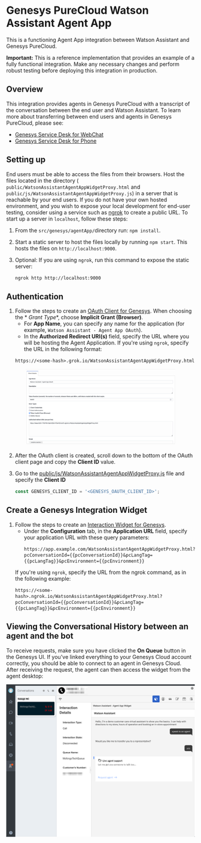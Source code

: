# Genesys PureCloud Watson Assistant Agent App

This is a functioning Agent App integration between Watson Assistant and Genesys PureCloud.

**Important:**  This is a reference implementation that provides an example of a fully functional integration. Make any
necessary changes and perform robust testing before deploying this integration in production.

## Overview

This integration provides agents in Genesys PureCloud with a transcript of the conversation between the end user and
Watson Assistant. To learn more about transferring between end users and agents in Genesys PureCloud, please see:

- [Genesys Service Desk for WebChat](../webChat/)
- [Genesys Service Desk for Phone](https://cloud.ibm.com/docs/assistant?topic=assistant-deploy-phone-genesys)

## Setting up

End users must be able to access the files from their browsers. Host the files located in the directory (
`public/WatsonAssistantAgentAppWidgetProxy.html` and `public/js/WatsonAssistantAgentAppWidgetProxy.js`) in a server that
is reachable by your end users. If you do not have your own hosted environment, and you wish to expose your local
development for end-user testing, consider using a service such as [ngrok](https://ngrok.com/) to create a public URL.
To start up a server in `localhost`, follow these steps:

1. From the `src/genesys/agentApp/`directory run: `npm install`.

1. Start a static server to host the files locally by running `npm start`. This hosts the files on
   `http://localhost:9000`.

1. Optional: If you are using `ngrok`, run this command to expose the static server:
    ```bash
    ngrok http http://localhost:9000
    ```

## Authentication

1. Follow the steps to create
   an [OAuth Client for Genesys](https://help.mypurecloud.com/articles/create-an-oauth-client/). When choosing the *
   *Grant Type**, choose **Implicit Grant (Browser)**.
    - For **App Name**, you can specify any name for the application (for example,
      `Watson Assistant - Agent App OAuth`).
    - In the **Authorized Redirect URI(s)** field, specify the URL where you will be hosting the Agent Application. If
      you're using `ngrok`, specify the URL in the following format:
    ```
    https://<some-hash>.grok.io/WatsonAssistantAgentAppWidgetProxy.html
    ``` 

<p align="center">
<img src="images/genesys-oauth-client.png" width="400">
</p>

2. After the OAuth client is created, scroll down to the bottom of the OAuth client page and copy the **Client ID**
   value.

3. Go to the [public/js/WatsonAssistantAgentAppWidgetProxy.js](public/js/WatsonAssistantAgentAppWidgetProxy.js#15) file
   and specify the **Client ID**
    ```javascript
    const GENESYS_CLIENT_ID = '<GENESYS_OAUTH_CLIENT_ID>';
    ```

## Create a Genesys Integration Widget

1. Follow the steps to create
   an [Interaction Widget for Genesys](https://help.mypurecloud.com/articles/set-up-an-interaction-widget-integration/).
    - Under the **Configuration** tab, in the **Application URL** field, specify your application URL with these query
      parameters:
        ```
        https://app.example.com/WatsonAssistantAgentAppWidgetProxy.html?pcConversationId={{pcConversationId}}&pcLangTag={{pcLangTag}}&pcEnvironment={{pcEnvironment}}
        ```
   If you're using `ngrok`, specify the URL from the ngrok command, as in the following example:
   ```
   https://<some-hash>.ngrok.io/WatsonAssistantAgentAppWidgetProxy.html?pcConversationId={{pcConversationId}}&pcLangTag={{pcLangTag}}&pcEnvironment={{pcEnvironment}}
   ```

## Viewing the Conversational History between an agent and the bot

To receive requests, make sure you have clicked the **On Queue** button in the Genesys UI. If you've linked everything
to your Genesys Cloud account correctly, you should be able to connect to an agent in Genesys Cloud. After receiving the
request, the agent can then access the widget from the agent desktop:

![](images/genesys-agent-app.png)




